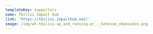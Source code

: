 ```yaml
---
templateKey: supporters
name: Tbilisi Impact Hub
link: 'https://tbilisi.impacthub.net/'
image: /img/wh-tbilisi-up_and_running-pr_-_ketevan_ebanoidze.png
---
```

